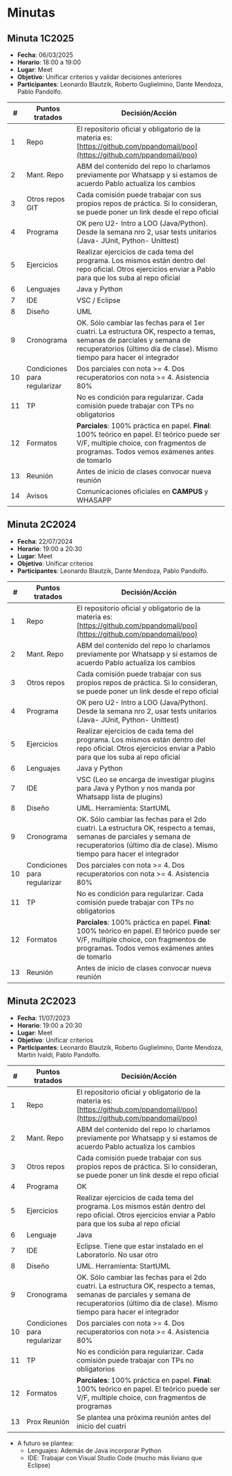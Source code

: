 # Minutas

## Minuta 1C2025

* **Fecha**: 06/03/2025
* **Horario**: 18:00 a 19:00
* **Lugar**: Meet
* **Objetivo**: Unificar criterios y validar decisiones anteriores
* **Participantes**: Leonardo Blautzik, Roberto Guglielmino, Dante Mendoza, Pablo Pandolfo.

| # | Puntos tratados | Decisión/Acción |
| -- | -- | -- |
| 1 | Repo | El repositorio oficial y obligatorio de la materia es: [https://github.com/ppandomail/poo](https://github.com/ppandomail/poo) |
| 2 | Mant. Repo | ABM del contenido del repo lo charlamos previamente por Whatsapp y si estamos de acuerdo Pablo actualiza los cambios |
| 3 | Otros repos GIT | Cada comisión puede trabajar con sus propios repos de práctica. Si lo consideran, se puede poner un link desde el repo oficial |
| 4 | Programa | OK pero U2- Intro a LOO (Java/Python). Desde la semana nro 2, usar tests unitarios (Java- JUnit, Python- Unittest) |
| 5 | Ejercicios | Realizar ejercicios de cada tema del programa. Los mismos están dentro del repo oficial. Otros ejercicios enviar a Pablo para que los suba al repo oficial |
| 6 | Lenguajes | Java y Python |
| 7 | IDE | VSC / Eclipse |
| 8 | Diseño | UML |
| 9 | Cronograma | OK. Sólo cambiar las fechas para el 1er cuatri. La estructura OK, respecto a temas, semanas de parciales y semana de recuperatorios (último día de clase). Mismo tiempo para hacer el integrador |
| 10 | Condiciones para regularizar | Dos parciales con nota >= 4. Dos recuperatorios con nota >= 4. Asistencia 80% |
| 11 | TP | No es condición para regularizar. Cada comisión puede trabajar con TPs no obligatorios |
| 12 | Formatos | **Parciales**: 100% práctica en papel. **Final**: 100% teórico en papel. El teórico puede ser V/F, multiple choice, con fragmentos de programas. Todos vemos exámenes antes de tomarlo |
| 13 | Reunión | Antes de inicio de clases convocar nueva reunión |
| 14 | Avisos | Comunicaciones oficiales en **CAMPUS** y WHASAPP |

## Minuta 2C2024

* **Fecha**: 22/07/2024
* **Horario**: 19:00 a 20:30
* **Lugar**: Meet
* **Objetivo**: Unificar criterios
* **Participantes**: Leonardo Blautzik, Dante Mendoza, Pablo Pandolfo.

| # | Puntos tratados | Decisión/Acción |
| -- | -- | -- |
| 1 | Repo | El repositorio oficial y obligatorio de la materia es: [https://github.com/ppandomail/poo](https://github.com/ppandomail/poo) |
| 2 | Mant. Repo | ABM del contenido del repo lo charlamos previamente por Whatsapp y si estamos de acuerdo Pablo actualiza los cambios |
| 3 | Otros repos | Cada comisión puede trabajar con sus propios repos de práctica. Si lo consideran, se puede poner un link desde el repo oficial |
| 4 | Programa | OK pero U2- Intro a LOO (Java/Python). Desde la semana nro 2, usar tests unitarios (Java- JUnit, Python- Unittest) |
| 5 | Ejercicios | Realizar ejercicios de cada tema del programa. Los mismos están dentro del repo oficial. Otros ejercicios enviar a Pablo para que los suba al repo oficial |
| 6 | Lenguajes | Java y Python |
| 7 | IDE | VSC (Leo se encarga de investigar plugins para Java y Python y nos manda por Whatsapp lista de plugins) |
| 8 | Diseño | UML. Herramienta: StartUML |
| 9 | Cronograma | OK. Sólo cambiar las fechas para el 2do cuatri. La estructura OK, respecto a temas, semanas de parciales y semana de recuperatorios (último día de clase). Mismo tiempo para hacer el integrador |
| 10 | Condiciones para regularizar | Dos parciales con nota >= 4. Dos recuperatorios con nota >= 4. Asistencia 80% |
| 11 | TP | No es condición para regularizar. Cada comisión puede trabajar con TPs no obligatorios |
| 12 | Formatos | **Parciales**: 100% práctica en papel. **Final**: 100% teórico en papel. El teórico puede ser V/F, multiple choice, con fragmentos de programas. Todos vemos exámenes antes de tomarlo |
| 13 | Reunión | Antes de inicio de clases convocar nueva reunión |

## Minuta 2C2023

* **Fecha**: 11/07/2023
* **Horario**: 19:00 a 20:30
* **Lugar**: Meet
* **Objetivo**: Unificar criterios
* **Participantes**: Leonardo Blautzik, Roberto Guglielmino, Dante Mendoza, Martin Ivaldi, Pablo Pandolfo.

| # | Puntos tratados | Decisión/Acción |
| -- | -- | -- |
| 1 | Repo | El repositorio oficial y obligatorio de la materia es: [https://github.com/ppandomail/poo](https://github.com/ppandomail/poo) |
| 2 | Mant. Repo | ABM del contenido del repo lo charlamos previamente por Whatsapp y si estamos de acuerdo Pablo actualiza los cambios |
| 3 | Otros repos | Cada comisión puede trabajar con sus propios repos de práctica. Si lo consideran, se puede poner un link desde el repo oficial |
| 4 | Programa | OK |
| 5 | Ejercicios | Realizar ejercicios de cada tema del programa. Los mismos están dentro del repo oficial. Otros ejercicios enviar a Pablo para que los suba al repo oficial |
| 6 | Lenguaje | Java |
| 7 | IDE | Eclipse. Tiene que estar instalado en el Laboratorio. No usar otro |
| 8 | Diseño | UML. Herramienta: StartUML |
| 9 | Cronograma | OK. Sólo cambiar las fechas para el 2do cuatri. La estructura OK, respecto a temas, semanas de parciales y semana de recuperatorios (último día de clase). Mismo tiempo para hacer el integrador |
| 10 | Condiciones para regularizar | Dos parciales con nota >= 4. Dos recuperatorios con nota >= 4. Asistencia 80% |
| 11 | TP | No es condición para regularizar. Cada comisión puede trabajar con TPs no obligatorios |
| 12 | Formatos | **Parciales**: 100% práctica en papel. **Final**: 100% teórico en papel. El teórico puede ser V/F, multiple choice, con fragmentos de programas |
| 13 | Prox Reunión | Se plantea una próxima reunión antes del inicio del cuatri |

* A futuro se plantea:
  * Lenguajes: Además de Java incorporar Python
  * IDE: Trabajar con Visual Studio Code (mucho más liviano que Eclipse)
